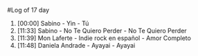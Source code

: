 #Log of 17 day

1. [00:00] Sabino - Yin - Tú
1. [11:33] Sabino - No Te Quiero Perder - No Te Quiero Perder
1. [11:39] Mon Laferte - Indie rock en español - Amor Completo
1. [11:48] Daniela Andrade - Ayayai - Ayayai
